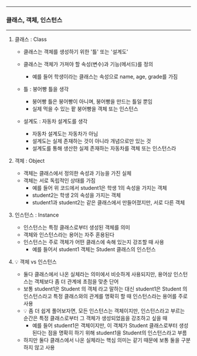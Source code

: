 -----
### 클래스, 객체, 인스턴스
-----
1. 클래스 : Class      
    - 클래스는 객체를 생성하기 위한 '틀' 또는 '설계도'
    - 클래스는 객체가 가져야 할 속성(변수)과 기능(메서드)를 정의
      + 예를 들어 학생이라는 클래스는 속성으로 name, age, grade를 가짐
    - 틀 : 붕어빵 틀을 생각
      + 붕어빵 틀은 붕어빵이 아니며, 붕어빵을 만드는 틀일 뿐임
      + 실제 먹을 수 있는 팥 붕어빵을 객체 또는 인스턴스

    - 설계도 : 자동차 설계도를 생각
      + 자동차 설계도는 자동차가 아님
      + 설계도는 실제 존재하는 것이 아니라 개념으로만 있는 것
      + 설계도를 통해 생산한 실제 존재하는 자동차를 객체 또는 인스턴스라

2. 객체 : Object
    - 객체는 클래스에서 정의한 속성과 기능을 가진 실체
    - 객체는 서로 독립적인 상태를 가짐
      + 예를 들어 위 코드에서 student1은 학생 1의 속성을 가지는 객체
      + student2는 학생 2의 속성을 가지는 객체
      + student1과 student2는 같은 클래스에서 만들어졌지만, 서로 다른 객체

3. 인스턴스 : Instance
     - 인스턴스는 특정 클래스로부터 생성된 객체를 의미
     - 객체와 인스턴스라는 용어는 자주 혼용된다
     - 인스턴스는 주로 객체가 어떤 클래스에 속해 있는지 강조할 때 사용
       + 예를 들어서 student1 객체는 Student 클래스의 인스턴스

4. 💡 객체 vs 인스턴스
   - 둘다 클래스에서 나온 실체라는 의미에서 비슷하게 사용되지만, 용어상 인스턴스는 객체보다 좀 더 관계에 초점을 맞춘 단어
   - 보통 student1은 Student 의 객체 라고 말하는 대신 student1은 Student 의 인스턴스라고 특정 클래스와의 관계를 명확히 할 때 인스턴스라는 용어를 주로 사용
   - 💡 좀 더 쉽게 풀어보자면, 모든 인스턴스는 객체이지만, 인스턴스라고 부르는 순간은 특정 클래스로부터 그 객체가 생성되었음을 강조하고 싶을 때
     + 예를 들어 student1은 객체이지만, 이 객체가 Student 클래스로부터 생성된다는 점을 명확히 하기 위해 student1을 Student의 인스턴스라고 부름
   - 하지만 둘다 클래스에서 나온 실체라는 핵심 의미는 같기 때문에 보통 둘을 구분하지 않고 사용
